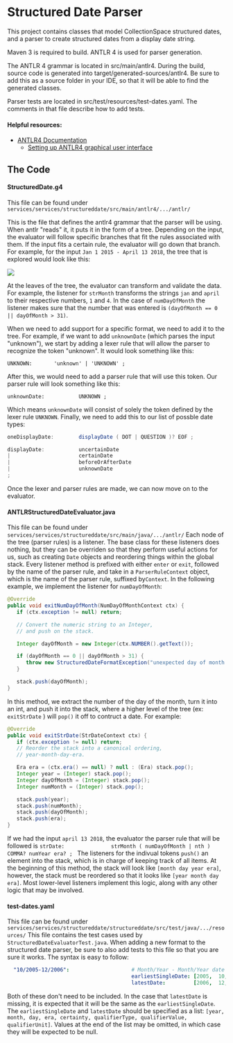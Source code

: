 # Structured Date Parser

This project contains classes that model CollectionSpace structured dates, and a parser to create structured dates from a display date string.

Maven 3 is required to build. ANTLR 4 is used for parser generation.

The ANTLR 4 grammar is located in src/main/antlr4. During the build, source code is generated into target/generated-sources/antlr4. Be sure to add this as a source folder in your IDE, so that it will be able to find the generated classes.

Parser tests are located in src/test/resources/test-dates.yaml. The comments in that file describe how to add tests.


#### Helpful resources:
- [ANTLR4 Documentation](https://github.com/antlr/antlr4/blob/master/doc/index.md)
    - [Setting up ANTLR4 graphical user interface](https://github.com/antlr/antlr4/blob/master/doc/getting-started.md)


## The Code
#### StructuredDate.g4
This file can be found under `services/services/structureddate/src/main/antlr4/.../antlr/`  

This is the file that defines the antlr4 grammar that the parser will be using. When antlr "reads" it, it puts it in the form of a tree. Depending on the input, the evaluator will follow specific branches that fit the rules associated with them. If the input fits a certain rule, the evaluator will go down that branch. For example, for the input `Jan 1 2015 - April 13 2018`, the tree that is explored would look like this: 

![](https://i.imgur.com/5B9UhTK.png)

At the leaves of the tree, the evaluator can transform and validate the data. For example, the listener for `strMonth` transforms the strings `jan` and `april` to their respective numbers, `1` and `4`. In the case of `numDayOfMonth` the listener makes sure that the number that was entered is `(dayOfMonth == 0 || dayOfMonth > 31)`. 

When we need to add support for a specific format, we need to add it to the tree. For example, if we want to add `unknownDate` (which parses the input "unknown"), we start by adding a lexer rule that will allow the parser to recognize the token "unknown". It would look something like this: 

`UNKNOWN:		'unknown' | 'UNKNOWN' ;`

After this, we would need to add a parser rule that will use this token. Our parser rule will look something like this:

`unknownDate:           UNKNOWN ;`

Which means `unknownDate` will consist of solely the token defined by the lexer rule `UNKNOWN`.
Finally, we need to add this to our list of possble date types:
``` java
oneDisplayDate:        displayDate ( DOT | QUESTION )? EOF ; 

displayDate:           uncertainDate
|                      certainDate
|                      beforeOrAfterDate
|                      unknownDate
;
```
Once the lexer and parser rules are made, we can now move on to the evaluator.





#### ANTLRStructuredDateEvaluator.java
This file can be found under `services/services/structureddate/src/main/java/.../antlr/`
Each node of the tree (parser rules) is a listener. The base class for these listeners does nothing, but they can be overriden so that they perform useful actions for us, such as creating `Date` objects and reordering things within the global stack. Every listener method is prefixed with either `enter` or `exit`, followed by the name of the parser rule, and take in a `ParserRuleContext` object, which is the name of the parser rule, suffixed by`Context`. In the following example, we implement the listener for `numDayOfMonth`:
```java 
@Override
public void exitNumDayOfMonth(NumDayOfMonthContext ctx) {
   if (ctx.exception != null) return;

   // Convert the numeric string to an Integer, 
   // and push on the stack.

   Integer dayOfMonth = new Integer(ctx.NUMBER().getText());

   if (dayOfMonth == 0 || dayOfMonth > 31) {
      throw new StructuredDateFormatException("unexpected day of month '" + ctx.NUMBER().getText() + "'");
   }

   stack.push(dayOfMonth);
}
```
In this method, we extract the number of the day of the month, turn it into an int, and push it into the stack, where a higher level of the tree (ex: `exitStrDate` ) will `pop()` it off to contruct a date. For example:

``` java
@Override
public void exitStrDate(StrDateContext ctx) {
   if (ctx.exception != null) return;   
   // Reorder the stack into a canonical ordering,
   // year-month-day-era.

   Era era = (ctx.era() == null) ? null : (Era) stack.pop();
   Integer year = (Integer) stack.pop();
   Integer dayOfMonth = (Integer) stack.pop();
   Integer numMonth = (Integer) stack.pop();

   stack.push(year);
   stack.push(numMonth);
   stack.push(dayOfMonth);
   stack.push(era);
}
```
If we had the input `april 13 2018`, the evaluator the parser rule that will be followed is 
`strDate:               strMonth ( numDayOfMonth | nth ) COMMA? numYear era? ;
`
The listeners for the indivual tokens `push()` an element into the stack, which is in charge of keeping track of all items. At the beginning of this method, the stack will look like `[month day year era]`, however, the stack must be reordered so that it looks like `[year month day era]`. Most lower-level listeners implement this logic, along with any other logic that may be involved. 


#### test-dates.yaml
This file can be found under `services/services/structureddate/structureddate/src/test/java/.../resources/`
 This file contains the test cases used by `StructuredDateEvaluatorTest.java`. When adding a new format to the structured date parser, be sure to also add tests to this file so that you are sure it works. The syntax is easy to follow: 
 ```yaml
   "10/2005-12/2006":                    # Month/Year - Month/Year date
                                         earliestSingleDate: [2005,  10, 1, CE]
                                         latestDate:         [2006,  12, 31, CE]

 ```
 Both of these don't need to be included. In the case that `latestDate` is missing, it is expected that it will be the same as the `earliestSingleDate`. The `earliestSingleDate` and `latestDate` should be specified as a list: `[year, month, day, era, certainty, qualifierType, qualifierValue, qualifierUnit]`. Values at the end of the list may be omitted, in which case they will be expected to be null. 
 
